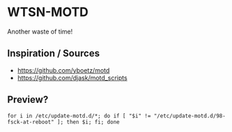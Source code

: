 # WTSN-MOTD

Another waste of time!

## Inspiration / Sources

* https://github.com/yboetz/motd
* https://github.com/djask/motd_scripts

## Preview?

```
for i in /etc/update-motd.d/*; do if [ "$i" != "/etc/update-motd.d/98-fsck-at-reboot" ]; then $i; fi; done
```
